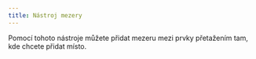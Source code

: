 ```yaml
---
title: Nástroj mezery
---
```


Pomocí tohoto nástroje můžete přidat mezeru mezi prvky přetažením tam, kde chcete přidat místo.

